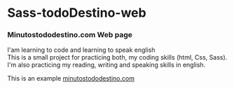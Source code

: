 # Sass-todoDestino-web
### Minutostododestino.com Web page

I'am learning to code and learning to speak english  
This is a small project for practicing both, my coding skills (html, Css, Sass).  
I'm also practicing my reading, writing and speaking skills in english.

This is an example [minutostododestino.com ](http://www.minutostododestino.com/ "Minutostododestino.com")
